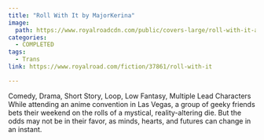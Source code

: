 ```yaml
---
title: "Roll With It by MajorKerina"
image:
  path: https://www.royalroadcdn.com/public/covers-large/roll-with-it-aabavszbyg4.jpg
categories:
  - COMPLETED
tags:
  - Trans
link: https://www.royalroad.com/fiction/37861/roll-with-it

---
```

Comedy, Drama, Short Story, Loop, Low Fantasy, Multiple Lead Characters While attending an anime convention in Las Vegas, a group of geeky friends bets their weekend on the rolls of a mystical, reality-altering die. But the odds may not be in their favor, as minds, hearts, and futures can change in an instant.

